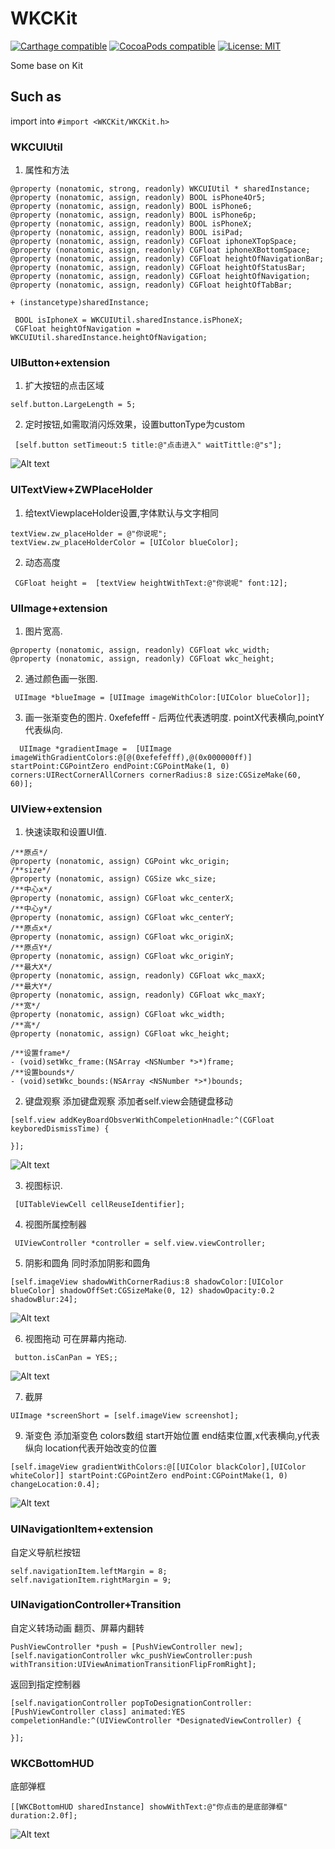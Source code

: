 # WKCKit
[![Carthage compatible](https://img.shields.io/badge/Carthage-compatible-4BC51D.svg?style=flat)](https://github.com/Carthage/Carthage#adding-frameworks-to-an-application) [![CocoaPods compatible](https://img.shields.io/cocoapods/v/WKCKit.svg?style=flat)](https://cocoapods.org/pods/WKCKit) [![License: MIT](https://img.shields.io/cocoapods/l/WKCKit.svg?style=flat)](http://opensource.org/licenses/MIT)

Some base on Kit

## Such as

 import into  `#import <WKCKit/WKCKit.h>`
 
 ### WKCUIUtil
 1. 属性和方法
 ```
 @property (nonatomic, strong, readonly) WKCUIUtil * sharedInstance;
 @property (nonatomic, assign, readonly) BOOL isPhone4Or5;
 @property (nonatomic, assign, readonly) BOOL isPhone6;
 @property (nonatomic, assign, readonly) BOOL isPhone6p;
 @property (nonatomic, assign, readonly) BOOL isPhoneX;
 @property (nonatomic, assign, readonly) BOOL isiPad;
 @property (nonatomic, assign, readonly) CGFloat iphoneXTopSpace;
 @property (nonatomic, assign, readonly) CGFloat iphoneXBottomSpace;
 @property (nonatomic, assign, readonly) CGFloat heightOfNavigationBar;
 @property (nonatomic, assign, readonly) CGFloat heightOfStatusBar;
 @property (nonatomic, assign, readonly) CGFloat heightOfNavigation;
 @property (nonatomic, assign, readonly) CGFloat heightOfTabBar;
 
 + (instancetype)sharedInstance;
 ```
 
```
 BOOL isIphoneX = WKCUIUtil.sharedInstance.isPhoneX;
 CGFloat heightOfNavigation = WKCUIUtil.sharedInstance.heightOfNavigation;
```
### UIButton+extension
1. 扩大按钮的点击区域
 ```
 self.button.LargeLength = 5;
```
2. 定时按钮,如需取消闪烁效果，设置buttonType为custom
```
 [self.button setTimeout:5 title:@"点击进入" waitTittle:@"s"];
 ```
 ![Alt text](https://github.com/WeiKunChao/WKCKit/raw/master/screenShort/1.gif)
 
 ### UITextView+ZWPlaceHolder
 1.  给textViewplaceHolder设置,字体默认与文字相同
 ```
 textView.zw_placeHolder = @"你说呢";
 textView.zw_placeHolderColor = [UIColor blueColor];
```
2.  动态高度
```
 CGFloat height =  [textView heightWithText:@"你说呢" font:12];
```
### UIImage+extension
1. 图片宽高.
```
@property (nonatomic, assign, readonly) CGFloat wkc_width;
@property (nonatomic, assign, readonly) CGFloat wkc_height;
```
2. 通过颜色画一张图.
```
 UIImage *blueImage = [UIImage imageWithColor:[UIColor blueColor]];
```
3. 画一张渐变色的图片.
0xefefefff - 后两位代表透明度. pointX代表横向,pointY代表纵向.
```
  UIImage *gradientImage =  [UIImage imageWithGradientColors:@[@(0xefefefff),@(0x000000ff)] startPoint:CGPointZero endPoint:CGPointMake(1, 0) corners:UIRectCornerAllCorners cornerRadius:8 size:CGSizeMake(60, 60)];
```
### UIView+extension
1. 快速读取和设置UI值.
```
/**原点*/
@property (nonatomic, assign) CGPoint wkc_origin;
/**size*/
@property (nonatomic, assign) CGSize wkc_size;
/**中心x*/
@property (nonatomic, assign) CGFloat wkc_centerX;
/**中心y*/
@property (nonatomic, assign) CGFloat wkc_centerY;
/**原点x*/
@property (nonatomic, assign) CGFloat wkc_originX;
/**原点Y*/
@property (nonatomic, assign) CGFloat wkc_originY;
/**最大X*/
@property (nonatomic, assign, readonly) CGFloat wkc_maxX;
/**最大Y*/
@property (nonatomic, assign, readonly) CGFloat wkc_maxY;
/**宽*/
@property (nonatomic, assign) CGFloat wkc_width;
/**高*/
@property (nonatomic, assign) CGFloat wkc_height;

/**设置frame*/
- (void)setWkc_frame:(NSArray <NSNumber *>*)frame;
/**设置bounds*/
- (void)setWkc_bounds:(NSArray <NSNumber *>*)bounds;
```
 
 2. 键盘观察
 添加键盘观察 添加者self.view会随键盘移动
 ```
 [self.view addKeyBoardObsverWithCompeletionHnadle:^(CGFloat keyboredDismissTime) {
 
 }];
 ```
  ![Alt text](https://github.com/WeiKunChao/WKCKit/raw/master/screenShort/2.gif)

3. 视图标识.
```
 [UITableViewCell cellReuseIdentifier];
```
4. 视图所属控制器
```
 UIViewController *controller = self.view.viewController;
```
 5. 阴影和圆角
 同时添加阴影和圆角
 ```
 [self.imageView shadowWithCornerRadius:8 shadowColor:[UIColor blueColor] shadowOffSet:CGSizeMake(0, 12) shadowOpacity:0.2 shadowBlur:24];
 ```
   ![Alt text](https://github.com/WeiKunChao/WKCKit/raw/master/screenShort/3.png)
   
 6. 视图拖动
 可在屏幕内拖动.
 ```
  button.isCanPan = YES;;
 ```
![Alt text](https://github.com/WeiKunChao/WKCKit/raw/master/screenShort/4.gif)
    
 7. 截屏
 ```
 UIImage *screenShort = [self.imageView screenshot];
 ```
 9. 渐变色
 添加渐变色 colors数组 start开始位置 end结束位置,x代表横向,y代表纵向 location代表开始改变的位置
 ```
 [self.imageView gradientWithColors:@[[UIColor blackColor],[UIColor whiteColor]] startPoint:CGPointZero endPoint:CGPointMake(1, 0) changeLocation:0.4];
 ```
  ![Alt text](https://github.com/WeiKunChao/WKCKit/raw/master/screenShort/6.png)

### UINavigationItem+extension
自定义导航栏按钮
  ```
  self.navigationItem.leftMargin = 8;
  self.navigationItem.rightMargin = 9;
  ```
  ### UINavigationController+Transition
  自定义转场动画  翻页、屏幕内翻转
```
PushViewController *push = [PushViewController new];
[self.navigationController wkc_pushViewController:push withTransition:UIViewAnimationTransitionFlipFromRight];
```
返回到指定控制器
```
[self.navigationController popToDesignationController:[PushViewController class] animated:YES compeletionHandle:^(UIViewController *DesignatedViewController) {

}];
```

### WKCBottomHUD
底部弹框
```
[[WKCBottomHUD sharedInstance] showWithText:@"你点击的是底部弹框" duration:2.0f];
```
  ![Alt text](https://github.com/WeiKunChao/WKCKit/raw/master/screenShort/7.gif)
    
  
 
